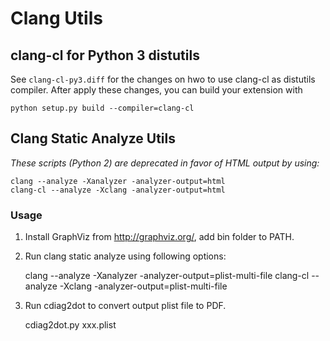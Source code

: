# Clang Utils

## clang-cl for Python 3 distutils
See `clang-cl-py3.diff` for the changes on hwo to use clang-cl as distutils compiler.
After apply these changes, you can build your extension with

	python setup.py build --compiler=clang-cl 

## Clang Static Analyze Utils

*These scripts (Python 2) are deprecated in favor of HTML output by using:*

	clang --analyze -Xanalyzer -analyzer-output=html
	clang-cl --analyze -Xclang -analyzer-output=html

### Usage
1. Install GraphViz from http://graphviz.org/, add bin folder to PATH.

2. Run clang static analyze using following options:

	clang --analyze -Xanalyzer -analyzer-output=plist-multi-file
	clang-cl --analyze -Xclang -analyzer-output=plist-multi-file

3. Run cdiag2dot to convert output plist file to PDF.

	cdiag2dot.py xxx.plist
